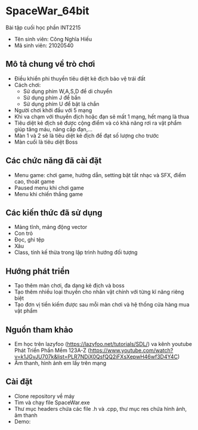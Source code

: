 # SpaceWar_64bit

Bài tập cuối học phần INT2215
- Tên sinh viên: Công Nghĩa Hiếu
- Mã sinh viên: 21020540

## Mô tả chung về trò chơi
- Điều khiển phi thuyền tiêu diệt kẻ địch bảo vệ trái đất
- Cách chơi:
  - Sử dụng phím W,A,S,D để di chuyển
  - Sử dụng phím J để bắn
  - Sử dụng phím U để bật lá chắn
- Người chơi khởi đầu với 5 mạng
- Khi va chạm với thuyền địch hoặc đạn sẽ mất 1 mạng, hết mạng là thua
- Tiêu diệt kẻ địch sẽ được cộng điểm và có khả năng rơi ra vật phẩm giúp tăng máu, nâng cấp đạn,...
- Màn 1 và 2 sẽ là tiêu diệt kẻ địch để đạt số lượng cho trước
- Màn cuối là tiêu diệt Boss
## Các chức năng đã cài đặt
- Menu game: chơi game, hướng dẫn, setting bật tắt nhạc và SFX, điểm cao, thoát game
- Paused menu khi chơi game
- Menu khi chiến thắng game

## Các kiến thức đã sử dụng
- Mảng tĩnh, mảng động vector
- Con trỏ
- Đọc, ghi tệp
- Xâu
- Class, tính kế thừa trong lập trình hướng đối tượng

## Hướng phát triển
- Tạo thêm màn chơi, đa dạng kẻ địch và boss
- Tạo thêm nhiều loại thuyền cho nhân vật chính với từng kĩ năng riêng biệt
- Tạo đơn vị tiền kiếm được sau mỗi màn chơi và hệ thống cửa hàng mua vật phẩm

## Nguồn tham khảo
- Em học trên lazyfoo (https://lazyfoo.net/tutorials/SDL/) va kênh youtube Phát Triển Phần Mềm 123A-Z (https://www.youtube.com/watch?v=k1JGvJU707k&list=PLR7NDiX0QsfQQ2iFXsXepwH46wf3D4Y4C)
- Âm thanh, hình ảnh em lấy trên mạng

## Cài đặt
- Clone repository về máy
- Tìm và chạy file SpaceWar.exe
- Thư mục headers chứa các file .h và .cpp, thư mục res chứa hình ảnh, âm thanh
- Demo: 
